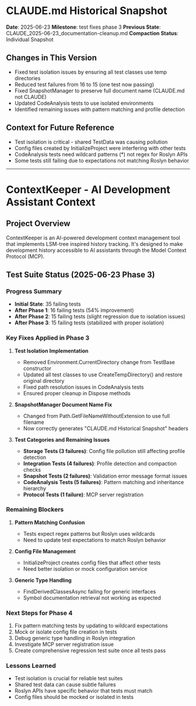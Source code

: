 # CLAUDE.md Historical Snapshot
**Date**: 2025-06-23
**Milestone**: test fixes phase 3
**Previous State**: CLAUDE_2025-06-23_documentation-cleanup.md
**Compaction Status**: Individual Snapshot

## Changes in This Version
- Fixed test isolation issues by ensuring all test classes use temp directories
- Reduced test failures from 16 to 15 (one test now passing)
- Fixed SnapshotManager to preserve full document name (CLAUDE.md not CLAUDE)
- Updated CodeAnalysis tests to use isolated environments
- Identified remaining issues with pattern matching and profile detection

## Context for Future Reference
- Test isolation is critical - shared TestData was causing pollution
- Config files created by InitializeProject were interfering with other tests
- CodeAnalysis tests need wildcard patterns (*) not regex for Roslyn APIs
- Some tests still failing due to expectations not matching Roslyn behavior

---
# ContextKeeper - AI Development Assistant Context

## Project Overview

ContextKeeper is an AI-powered development context management tool that implements LSM-tree inspired history tracking. It's designed to make development history accessible to AI assistants through the Model Context Protocol (MCP).

## Test Suite Status (2025-06-23 Phase 3)

### Progress Summary
- **Initial State**: 35 failing tests
- **After Phase 1**: 16 failing tests (54% improvement)
- **After Phase 2**: 15 failing tests (slight regression due to isolation issues)
- **After Phase 3**: 15 failing tests (stabilized with proper isolation)

### Key Fixes Applied in Phase 3

1. **Test Isolation Implementation**
   - Removed Environment.CurrentDirectory change from TestBase constructor
   - Updated all test classes to use CreateTempDirectory() and restore original directory
   - Fixed path resolution issues in CodeAnalysis tests
   - Ensured proper cleanup in Dispose methods

2. **SnapshotManager Document Name Fix**
   - Changed from Path.GetFileNameWithoutExtension to use full filename
   - Now correctly generates "CLAUDE.md Historical Snapshot" headers

3. **Test Categories and Remaining Issues**
   - **Storage Tests (3 failures)**: Config file pollution still affecting profile detection
   - **Integration Tests (4 failures)**: Profile detection and compaction checks
   - **Snapshot Tests (2 failures)**: Validation error message format issues
   - **CodeAnalysis Tests (5 failures)**: Pattern matching and inheritance hierarchy
   - **Protocol Tests (1 failure)**: MCP server registration

### Remaining Blockers

1. **Pattern Matching Confusion**
   - Tests expect regex patterns but Roslyn uses wildcards
   - Need to update test expectations to match Roslyn behavior

2. **Config File Management**
   - InitializeProject creates config files that affect other tests
   - Need better isolation or mock configuration service

3. **Generic Type Handling**
   - FindDerivedClassesAsync failing for generic interfaces
   - Symbol documentation retrieval not working as expected

### Next Steps for Phase 4

1. Fix pattern matching tests by updating to wildcard expectations
2. Mock or isolate config file creation in tests
3. Debug generic type handling in Roslyn integration
4. Investigate MCP server registration issue
5. Create comprehensive regression test suite once all tests pass

### Lessons Learned
- Test isolation is crucial for reliable test suites
- Shared test data can cause subtle failures
- Roslyn APIs have specific behavior that tests must match
- Config files should be mocked or isolated in tests